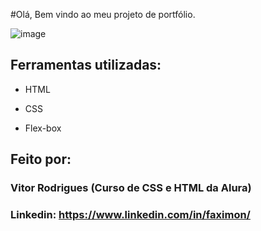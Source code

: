 #Olá, Bem vindo ao meu projeto de portfólio.

![image](https://cdn.discordapp.com/attachments/776476530196217856/1267296136608223232/image.png?ex=66a84500&is=66a6f380&hm=5804d1ad7a1c0f857436e4ac5ed4cfe61413dda653e37a445ddaa1b2a18b8ef7&)

## Ferramentas utilizadas:

* HTML

* CSS

* Flex-box

## Feito por:

### Vitor Rodrigues (Curso de CSS e HTML da Alura)

### Linkedin: https://www.linkedin.com/in/faximon/

